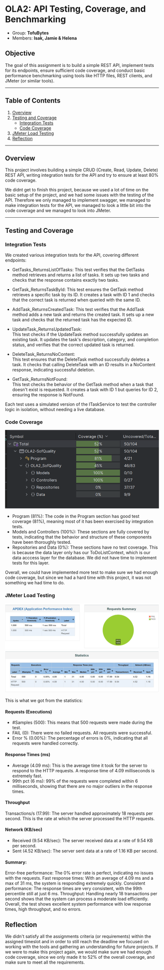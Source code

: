 # OLA2: API Testing, Coverage, and Benchmarking
 - Group: **TofuBytes**
 - Members: **Isak, Jamie & Helena**
## Objective
The goal of this assignment is to build a simple REST API, implement tests for its endpoints, ensure sufficient code coverage, and conduct basic performance benchmarking using tools like HTTP files, REST clients, and JMeter (or similar tools).

---

## Table of Contents
1. [Overview](#overview)
2. [Testing and Coverage](#testing-and-coverage)
    - [Integration Tests](#integration-tests)
    - [Code Coverage](#code-coverage)
3. [JMeter Load Testing](#load-testing)
4. [Reflection](#reflection)

---

## Overview
This project involves building a simple CRUD (Create, Read, Update, Delete) REST API, writing integration tests for the API and try to ensure at least 80% code coverage.

We didnt get to finish this project, because we used a lot of time on the basic setup of the project, and we had some issues with the testing of the API.
Therefore we only managed to implement swagger, we managed to make integration tests for the API, we managed to look a little bit into the code coverage and we managed to look into JMeter.

---

## Testing and Coverage

### Integration Tests

We created various integration tests for the API, covering different endpoints:

- GetTasks_ReturnsListOfTasks: 
This test verifies that the GetTasks method retrieves and returns a list of tasks. It sets up two tasks and checks that the response contains exactly two tasks.

- GetTask_ReturnsTaskById: 
This test ensures the GetTask method retrieves a specific task by its ID. It creates a task with ID 1 and checks that the correct task is returned when queried with the same ID.

- AddTask_ReturnsCreatedTask: 
This test verifies that the AddTask method adds a new task and returns the created task. It sets up a new task and checks that the returned task has the expected ID.

- UpdateTask_ReturnsUpdatedTask:  
This test checks if the UpdateTask method successfully updates an existing task. It updates the task's description, category, and completion status, and verifies that the correct updated task is returned.

- DeleteTask_ReturnsNoContent:  
This test ensures that the DeleteTask method successfully deletes a task. It checks that calling DeleteTask with an ID results in a NoContent response, indicating successful deletion.

- GetTask_ReturnsNotFound:  
This test checks the behavior of the GetTask method when a task that doesn't exist is requested. It creates a task with ID 1 but queries for ID 2, ensuring the response is NotFound.

Each test uses a simulated version of the ITaskService to test the controller logic in isolation, without needing a live database.


### Code Coverage
![TestCoverage.png](Images%2FTestCoverage.png)

- Program (81%): The code in the Program section has good test coverage (81%), meaning most of it has been exercised by integration tests.
- Models and Controllers (100%): These sections are fully covered by tests, indicating that the behavior and structure of these components have been thoroughly tested.
- Repositories and Data (0%): These sections have no test coverage. This is because the data layer only has our ToDoListContext, which is our data acccess layer for the database. We did not have time to implement tests for this layer.

Overall, we could have implemented more test to make sure we had enough code coverage, but since we had a hard time with this project, it was not something we had time to do. 

### JMeter Load Testing
![JMeterImg1.png](Images%2FJMeterImg1.png)
![JMeterImg2.png](Images%2FJMeterImg2.png)

This is what we got from the statistics:

#### Requests (Executions) 
- #Samples (500): This means that 500 requests were made during the test.
- FAIL (0): There were no failed requests. All requests were successful.
- Error % (0.00%): The percentage of errors is 0%, indicating that all requests were handled correctly.

#### Response Times (ms) 
- Average (4.09 ms): This is the average time it took for the server to respond to the HTTP requests. A response time of 4.09 milliseconds is extremely fast.
- 99th pct (6 ms): 99% of the requests were completed within 6 milliseconds, showing that there are no major outliers in the response times.

#### Throughput 
Transactions/s (17.99): The server handled approximately 18 requests per second. This is the rate at which the server processed the HTTP requests.

#### Network (KB/sec)
- Received (9.54 KB/sec): The server received data at a rate of 9.54 KB per second.
- Sent (4.52 KB/sec): The server sent data at a rate of 1.16 KB per second.

#### Summary: 
Error-free performance: The 0% error rate is perfect, indicating no issues with the requests.
Fast response times: With an average of 4.09 ms and a max of 31 ms, the system is responding extremely quickly.
Consistent performance: The response times are very consistent, with the 99th percentile still at just 6 ms.
Throughput: Handling nearly 18 transactions per second shows that the system can process a moderate load efficiently.
Overall, the test shows excellent system performance with low response times, high throughput, and no errors.


## Reflection
We didn't satisfy all the assignments criteria (or requirements) within the assigned timeslot and in order to still reach the deadline we focused on working with the tools and gathering an understanding for future projects.
If we were to make this project again, we would make sure we had enough code coverage, since we only made it to 52% of the overall coverage, and make sure to meet all the requirements.

